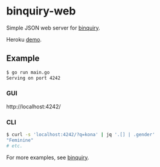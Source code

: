 # binquiry-web

Simple JSON web server for [binquiry](https://github.com/marthjod/binquiry).

Heroku [demo](https://young-caverns-16582.herokuapp.com/).

## Example

```bash
$ go run main.go
Serving on port 4242
```

### GUI 

http://localhost:4242/

### CLI

```bash
$ curl -s 'localhost:4242/?q=kona' | jq '.[] | .gender'
"Feminine"
# etc.
```

For more examples, see [binquiry](https://github.com/marthjod/binquiry).

